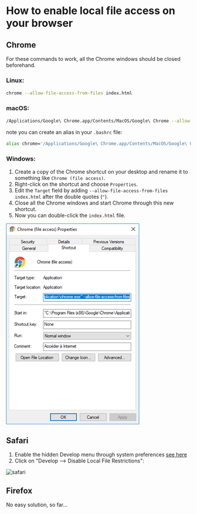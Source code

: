 # How to enable local file access on your browser

## Chrome

For these commands to work, all the Chrome windows should be closed beforehand.

### Linux:

```bash
chrome --allow-file-access-from-files index.html
```

### macOS:

```bash
/Applications/Google\ Chrome.app/Contents/MacOS/Google\ Chrome --allow-file-access-from-files index.html
```
note you can create an alias in your `.bashrc` file:

```bash
alias chrome='/Applications/Google\ Chrome.app/Contents/MacOS/Google\ Chrome'
```

### Windows:

1. Create a copy of the Chrome shortcut on your desktop and rename it
   to something like `Chrome (file access)`.
2. Right-click on the shortcut and choose `Properties`.
3. Edit the `Target` field by adding `--allow-file-access-from-files index.html`
   after the double quotes (`"`).
4. Close all the Chrome windows and start Chrome through this new shortcut.
5. Now you can double-click the `index.html` file.

![chrome_setting_win](chrome_desktop_shortcut_win.png)



## Safari

1. Enable the hidden Develop menu through system preferences [see here](http://www.idownloadblog.com/2016/07/01/how-to-enable-the-hidden-develop-menu-in-safari-on-mac/)
2. Click on "Develop --> Disable Local File Restrictions":

![safari](https://www.webrotate360.com/media/32908/safari-11-local-webrotate-previews.png)


## Firefox
No easy solution, so far...
